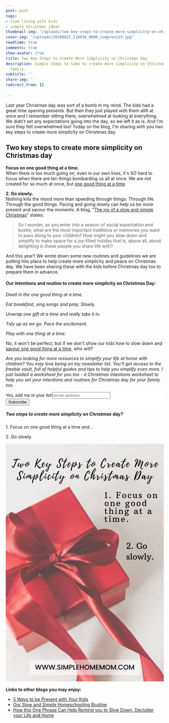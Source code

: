 ```yaml
---
post: post
tags:
- slow living with kids
- simple Christmas ideas
thumbnail-img: "/uploads/two-key-steps-to-create-more-simplicity-on-christmas-day-shm.jpg"
cover-img: "/uploads/20200822_110434_0000_compress19.jpg"
readtime: true
comments: true
show-avatar: true
title: Two Key Steps to Create More Simplicity on Christmas Day
description: Simple steps to take to create more simplicity on Christmad day with  your
  family.
subtitle: ''
share-img: ''
redirect_from: []

---
```

Last year Christmas day was sort of a bomb in my mind. The kids had a great time opening presents. But then they just played with them alllll at once and I remember sitting there, overwhelmed at looking at everything. We didn't set any expectations going into the day, so we left it as is. And I'm sure they felt overwhelmed too! Today on the blog, I'm sharing with you two key steps to create more simplicity on Christmas day.

## Two key steps to create more simplicity on Christmas day

**Focus on one good thing at a time.**  
When there is too much going on, even in our own lives, it's SO hard to focus when there are ten things bombarding us all at once. We are not created for so much at once, but [one good thing at a time](https://facilethings.com/blog/en/how-taking-things-slowly-can-help-you-become-more-productive).

**2. Go slowly.**  
Nothing kills the mood more than speeding through things. Through life. Through the good things. Pacing and going slowly can help us be more present and savour the moments. A blog, "[The joy of a slow and simple Christmas](https://simpleasthatblog.com/joy-slow-simple-christmas/)" states:

> So I wonder, as you enter into a season of social expectation and bustle, what are the most important traditions or memories you want to pass along to your children? How might you slow down and simplify to make space for a joy-filled holiday that is, above all, about delighting in these people you share life with?

And this year? We wrote down some new routines and guidelines we are putting into place to help create more simplicity and peace on Christmas day. We have been sharing these with the kids before Christmas day too to prepare them in advance.

#### Our intentions and routine to create more simplicity on Christmas Day:

_Dwell in the one good thing at a time._

_Eat breakfast, sing songs and pray. Slowly._

_Unwrap one gift at a time and really take it in._

_Tidy up as we go. Pace the excitement._

_Play with one thing at a time._

No, it won't be perfect, but if we don't show our kids how to slow down and [savour one good thing at a time](https://www.becomingminimalist.com/enjoying-life-in-the-slow-lane/), who will?

_Are you looking for more resources to simplify your life at home with children? You may love being on my newsletter list. You'll get access to the freebie vault, full of helpful guides and tips to help you simplify even more. I just loaded a worksheet for you too - a Christmas intentions worksheet to help you set your intentions and routines for Christmas day for your family too._

<!-- Begin Mailchimp Signup Form --><link href="//cdn-images.mailchimp.com/embedcode/slim-10_7.css" rel="stylesheet" type="text/css"><style type="text/css">#mc_embed_signup{background:#fff; clear:left; font:14px Helvetica,Arial,sans-serif; }/* Add your own Mailchimp form style overrides in your site stylesheet or in this style block.We recommend moving this block and the preceding CSS link to the HEAD of your HTML file. */</style><div id="mc_embed_signup"><form action="https://eepurl.us4.list-manage.com/subscribe/post?u=581b5bf0ab44ab0870d2a00c0&id=3026fc64c7" method="post" id="mc-embedded-subscribe-form" name="mc-embedded-subscribe-form" class="validate" target="_blank" novalidate><div id="mc_embed_signup_scroll"><label for="mce-EMAIL">Yes, add me to your list!</label><input type="email" value="" name="EMAIL" class="email" id="mce-EMAIL" placeholder="email address" required><!-- real people should not fill this in and expect good things - do not remove this or risk form bot signups--><div style="position: absolute; left: -5000px;" aria-hidden="true"><input type="text" name="b_581b5bf0ab44ab0870d2a00c0_3026fc64c7" tabindex="-1" value=""></div><div class="clear"><input type="submit" value="Subscribe" name="subscribe" id="mc-embedded-subscribe" class="button"></div></div></form></div><!--End mc_embed_signup-->

##### Two steps to create more simplicity on Christmas day?

1\. Focus on one good thing at a time and...

2\. Go slowly.

![A picture of a present with the blog text on top.](/uploads/two-key-steps-to-create-more-simplicity-on-christmas-day-shm.jpg "Two key steps to create more simplicity on Christmas day.")

**Links to other blogs you may enjoy:**

* [5 Ways to be Present with Your Kids](https://www.simplehomemom.com/5-ways-to-be-present-with-your-kids/)
* [Our Slow and Simple Homeschooling Routine](https://www.simplehomemom.com/our-slow-and-simple-homeschooling-routine/)
* [How this One Phrase Can Help Remind you to Slow Down, Declutter your Life and Home](https://www.simplehomemom.com/how-this-one-phrase-can-help-remind-you-to-slow-down-declutter-your-life-and-home/)